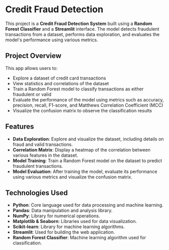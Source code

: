 # Credit Fraud Detection

This project is a **Credit Fraud Detection System** built using a **Random Forest Classifier** and a **Streamlit** interface. The model detects fraudulent transactions from a dataset, performs data exploration, and evaluates the model's performance using various metrics.

## Project Overview

This app allows users to:
- Explore a dataset of credit card transactions
- View statistics and correlations of the dataset
- Train a Random Forest model to classify transactions as either fraudulent or valid
- Evaluate the performance of the model using metrics such as accuracy, precision, recall, F1-score, and Matthews Correlation Coefficient (MCC)
- Visualize the confusion matrix to observe the classification results

## Features

- **Data Exploration**: Explore and visualize the dataset, including details on fraud and valid transactions.
- **Correlation Matrix**: Display a heatmap of the correlation between various features in the dataset.
- **Model Training**: Train a Random Forest model on the dataset to predict fraudulent transactions.
- **Model Evaluation**: After training the model, evaluate its performance using various metrics and visualize the confusion matrix.

## Technologies Used

- **Python**: Core language used for data processing and machine learning.
- **Pandas**: Data manipulation and analysis library.
- **NumPy**: Library for numerical operations.
- **Matplotlib & Seaborn**: Libraries used for data visualization.
- **Scikit-learn**: Library for machine learning algorithms.
- **Streamlit**: Used for building the web application.
- **Random Forest Classifier**: Machine learning algorithm used for classification.
